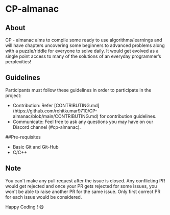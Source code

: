 # CP-almanac
## About
CP - almanac aims to compile some ready to use algorithms/learnings and will have chapters uncovering some beginners to advanced problems along with a puzzle/riddle for everyone to solve daily. It would get evolved as a single point access to many of the solutions of an everyday programmer’s perplexities!

## Guidelines
Participants must follow these guidelines in order to participate in the project:
<ul>
<li>Contribution: Refer [CONTRIBUTING.md](https://github.com/rohitkumar9710/CP-almanac/blob/main/CONTRIBUTING.md) for contribution guidelines.</li>
<li>Communicate: Feel free to ask any questions you may have on our Discord channel (#cp-almanac).</li>
</ul>

##Pre-requisites
<ul>
<li>Basic Git and Git-Hub</li>
<li>C/C++</li>
</ul>


## Note
You can't make any pull request after the issue is closed. Any conflicting PR would get rejected and once your PR gets rejected for some issues, you won't be able to raise another PR for the same issue. Only first correct PR for each issue would be considered.

Happy Coding ! :yum:
